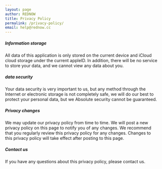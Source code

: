 ```yaml
---
layout: page
author: REDNOW
title: Privacy Policy
permalink: /privacy-policy/
email: help@rednow.cc
---
```


##### Information storage 

All data of this application is only stored on the current device and iCloud cloud storage under the current appleID. In addition, there will be no service to store your data, and we cannot view any data about you. 

##### data security 

Your data security is very important to us, but any method through the Internet or electronic storage is not completely safe, we will do our best to protect your personal data, but we Absolute security cannot be guaranteed. 

##### Privacy changes 

We may update our privacy policy from time to time. We will post a new privacy policy on this page to notify you of any changes. We recommend that you regularly review this privacy policy for any changes. Changes to this privacy policy will take effect after posting to this page. 

##### Contact us 

If you have any questions about this privacy policy, please contact us.